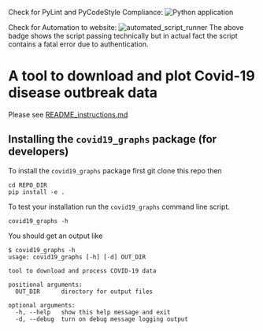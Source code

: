 
Check for PyLint and PyCodeStyle Compliance: ![Python application](https://github.com/ARU-Bioinf-ISE/covid19-graphs-DLBPointon/workflows/Python%20application/badge.svg?branch=master)

Check for Automation to website: ![automated_script_runner](https://github.com/ARU-Bioinf-ISE/covid19-graphs-DLBPointon/workflows/automated_script_runner/badge.svg)
The above badge shows the script passing technically but in actual fact the script contains a fatal error due to authentication.

# A tool to download and plot Covid-19 disease outbreak data

Please see [README_instructions.md](README_instructions.md)


## Installing the `covid19_graphs` package (for developers)

To install the `covid19_graphs` package first git clone this repo
then 
```
cd REPO_DIR
pip install -e . 
```
To test your installation run the `covid19_graphs` command line script.
```
covid19_graphs -h
```
You should get an output like
```
$ covid19_graphs -h
usage: covid19_graphs [-h] [-d] OUT_DIR

tool to download and process COVID-19 data

positional arguments:
  OUT_DIR      directory for output files

optional arguments:
  -h, --help   show this help message and exit
  -d, --debug  turn on debug message logging output
```
